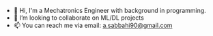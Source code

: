 - 👋 Hi, I'm a Mechatronics Engineer with background in programming.
- 💞️ I’m looking to collaborate on ML/DL projects
- 📫 You can reach me via email: a.sabbahi90@gmail.com

<!---
Abdurrahman-Sabbahi/Abdurrahman-Sabbahi is a ✨ special ✨ repository because its `README.md` (this file) appears on your GitHub profile.
You can click the Preview link to take a look at your changes.
--->
